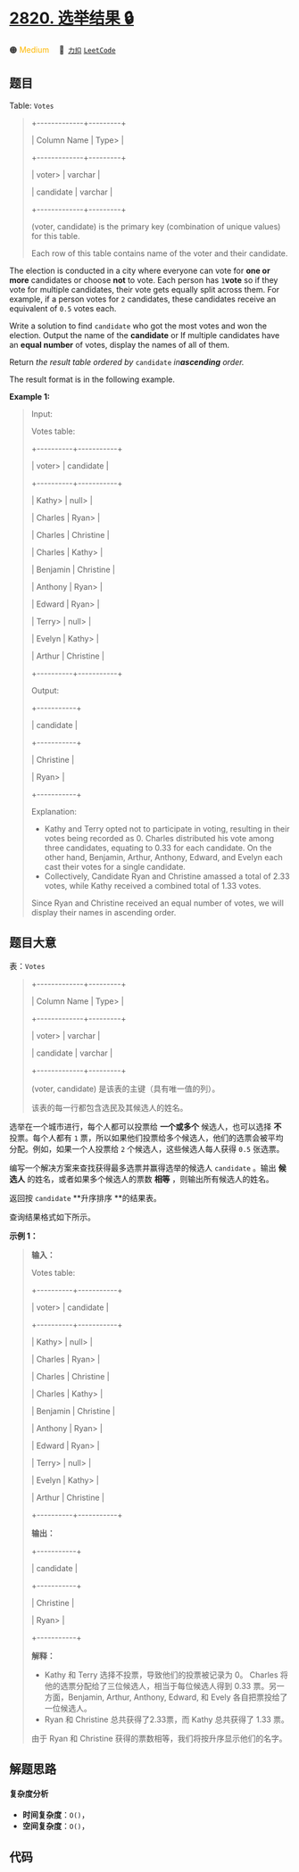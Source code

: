 # [2820. 选举结果 🔒](https://2xiao.github.io/leetcode-js/problem/2820.html)

🟠 <font color=#ffb800>Medium</font>&emsp; 🔗&ensp;[`力扣`](https://leetcode.cn/problems/election-results) [`LeetCode`](https://leetcode.com/problems/election-results)

## 题目

Table: `Votes`

> 
> 
> 
> 
> 
> +-------------+---------+ 
> 
> | Column Name | Type> 
> | 
> 
> +-------------+---------+ 
> 
> | voter> 
>    | varchar | 
> 
> | candidate   | varchar |
> 
> +-------------+---------+
> 
> (voter, candidate) is the primary key (combination of unique values) for this table.
> 
> Each row of this table contains name of the voter and their candidate. 
> 
> 

The election is conducted in a city where everyone can vote for **one or
more** candidates or choose **not** to vote. Each person has `1`**vote** so if
they vote for multiple candidates, their vote gets equally split across them.
For example, if a person votes for `2` candidates, these candidates receive an
equivalent of `0.5` votes each.

Write a solution to find `candidate` who got the most votes and won the
election. Output the name of the **candidate** or If multiple candidates have
an **equal number** of votes, display the names of all of them.

Return _the result table ordered_ _by_ `candidate` _in**ascending** order._

The result format is in the following example.



**Example 1:**

> Input: 
> 
> Votes table:
> 
> +----------+-----------+
> 
> | voter> 
> | candidate |
> 
> +----------+-----------+
> 
> | Kathy> 
> | null> 
>   |
> 
> | Charles  | Ryan> 
>   |
> 
> | Charles  | Christine |
> 
> | Charles  | Kathy> 
>  |
> 
> | Benjamin | Christine |
> 
> | Anthony  | Ryan> 
>   |
> 
> | Edward   | Ryan> 
>   |
> 
> | Terry> 
> | null> 
>   |
> 
> | Evelyn   | Kathy> 
>  |
> 
> | Arthur   | Christine |
> 
> +----------+-----------+
> 
> Output: 
> 
> +-----------+
> 
> | candidate | 
> 
> +-----------+
> 
> | Christine |  
> 
> | Ryan> 
>   |  
> 
> +-----------+
> 
> Explanation: 
> - Kathy and Terry opted not to participate in voting, resulting in their votes being recorded as 0. Charles distributed his vote among three candidates, equating to 0.33 for each candidate. On the other hand, Benjamin, Arthur, Anthony, Edward, and Evelyn each cast their votes for a single candidate.
> - Collectively, Candidate Ryan and Christine amassed a total of 2.33 votes, while Kathy received a combined total of 1.33 votes.
> 
> Since Ryan and Christine received an equal number of votes, we will display their names in ascending order.


## 题目大意

表：`Votes`

> 
> 
> 
> 
> 
> +-------------+---------+ 
> 
> | Column Name | Type> 
> | 
> 
> +-------------+---------+ 
> 
> | voter> 
>    | varchar | 
> 
> | candidate   | varchar |
> 
> +-------------+---------+
> 
> (voter, candidate) 是该表的主键（具有唯一值的列）。
> 
> 该表的每一行都包含选民及其候选人的姓名。
> 
> 

选举在一个城市进行，每个人都可以投票给 **一个或多个** 候选人，也可以选择 **不** 投票。每个人都有 `1`
票，所以如果他们投票给多个候选人，他们的选票会被平均分配。例如，如果一个人投票给 `2` 个候选人，这些候选人每人获得 `0.5` 张选票。

编写一个解决方案来查找获得最多选票并赢得选举的候选人 `candidate` 。输出 **候选人** 的姓名，或者如果多个候选人的票数 **相等**
，则输出所有候选人的姓名。

返回按 `candidate` **升序排序  **的结果表。

查询结果格式如下所示。



**示例 1：**

> 
> 
> 
> 
> 
> **输入：** 
> 
> Votes table:
> 
> +----------+-----------+
> 
> | voter> 
> | candidate |
> 
> +----------+-----------+
> 
> | Kathy> 
> | null> 
>   |
> 
> | Charles  | Ryan> 
>   |
> 
> | Charles  | Christine |
> 
> | Charles  | Kathy> 
>  |
> 
> | Benjamin | Christine |
> 
> | Anthony  | Ryan> 
>   |
> 
> | Edward   | Ryan> 
>   |
> 
> | Terry> 
> | null> 
>   |
> 
> | Evelyn   | Kathy> 
>  |
> 
> | Arthur   | Christine |
> 
> +----------+-----------+
> 
> **输出：**
> 
> +-----------+
> 
> | candidate | 
> 
> +-----------+
> 
> | Christine |  
> 
> | Ryan> 
>   |  
> 
> +-----------+
> 
> **解释：**
> - Kathy 和 Terry 选择不投票，导致他们的投票被记录为 0。 Charles 将他的选票分配给了三位候选人，相当于每位候选人得到 0.33 票。另一方面，Benjamin, Arthur, Anthony, Edward, 和 Evely 各自把票投给了一位候选人。
> - Ryan 和 Christine 总共获得了2.33票，而 Kathy 总共获得了 1.33 票。
> 
> 由于 Ryan 和 Christine 获得的票数相等，我们将按升序显示他们的名字。


## 解题思路

#### 复杂度分析

- **时间复杂度**：`O()`，
- **空间复杂度**：`O()`，

## 代码

```javascript

```